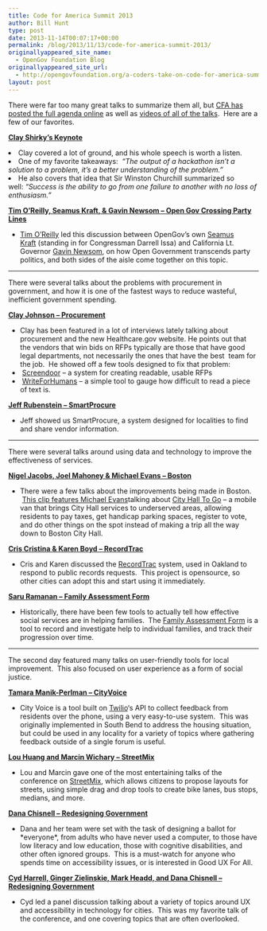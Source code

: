 ```yaml
---
title: Code for America Summit 2013
author: Bill Hunt
type: post
date: 2013-11-14T00:07:17+00:00
permalink: /blog/2013/11/13/code-for-america-summit-2013/
originallyappeared_site_name:
  - OpenGov Foundation Blog
originallyappeared_site_url:
  - http://opengovfoundation.org/a-coders-take-on-code-for-america-summit-2013/
layout: post
---
```

There were far too many great talks to summarize them all, but <a href="http://opengovfoundation.us6.list-manage2.com/track/click?u=9d450bf68b3df1185fc9f62b2&id=e66284339d&e=686ab1518d" target="_blank">CFA has posted the full agenda online</a> as well as <a href="http://opengovfoundation.us6.list-manage.com/track/click?u=9d450bf68b3df1185fc9f62b2&id=1d153d2320&e=686ab1518d" target="_blank">videos of all of the talks</a>.  Here are a few of our favorites.<!--more-->

<a href="http://opengovfoundation.us6.list-manage2.com/track/click?u=9d450bf68b3df1185fc9f62b2&id=2a779e04d9&e=686ab1518d" target="_blank"><strong>Clay Shirky’s Keynote</strong></a>

<li dir="ltr">
  Clay covered a lot of ground, and his whole speech is worth a listen.
</li>
<li dir="ltr">
  One of my favorite takeaways:  <em>“The output of a hackathon isn’t a solution to a problem, it’s a better understanding of the problem.”</em>
</li>
<li dir="ltr">
  He also covers that idea that Sir Winston Churchill summarized so well: <em>“Success is the ability to go from one failure to another with no loss of enthusia</em><em>sm.” </em>
</li>

<a href="http://opengovfoundation.us6.list-manage2.com/track/click?u=9d450bf68b3df1185fc9f62b2&id=524d9d2144&e=686ab1518d" target="_blank"><strong>Tim O’Reilly, Seamus Kraft, & Gavin Newsom – Open Gov Crossing Party Lines</strong></a>

  * <a href="http://opengovfoundation.us6.list-manage1.com/track/click?u=9d450bf68b3df1185fc9f62b2&id=1e6fd327cf&e=686ab1518d" target="_blank">Tim O’Reilly</a> led this discussion between OpenGov’s own <a href="http://opengovfoundation.us6.list-manage.com/track/click?u=9d450bf68b3df1185fc9f62b2&id=9eb40cec28&e=686ab1518d" target="_blank">Seamus Kraft</a> (standing in for Congressman Darrell Issa) and California Lt. Governor <a href="http://opengovfoundation.us6.list-manage.com/track/click?u=9d450bf68b3df1185fc9f62b2&id=1575d66141&e=686ab1518d" target="_blank">Gavin Newsom</a>, on how Open Government transcends party politics, and both sides of the aisle come together on this topic.

* * *

There were several talks about the problems with procurement in government, and how it is one of the fastest ways to reduce wasteful, inefficient government spending.

<a href="http://opengovfoundation.us6.list-manage.com/track/click?u=9d450bf68b3df1185fc9f62b2&id=efae7ead3c&e=686ab1518d" target="_blank"><strong>Clay Johnson – Procurement</strong></a>

  * Clay has been featured in a lot of interviews lately talking about procurement and the new Healthcare.gov website. He points out that the vendors that win bids on RFPs typically are those that have good legal departments, not necessarily the ones that have the best  team for the job.  He showed off a few tools designed to fix that problem:
  *  <a href="http://opengovfoundation.us6.list-manage1.com/track/click?u=9d450bf68b3df1185fc9f62b2&id=368619cc29&e=686ab1518d" target="_blank">Screendoor</a> &#8211; a system for creating readable, usable RFPs
  *  <a href="http://opengovfoundation.us6.list-manage.com/track/click?u=9d450bf68b3df1185fc9f62b2&id=a0ceebbad2&e=686ab1518d" target="_blank">WriteForHumans</a> &#8211; a simple tool to gauge how difficult to read a piece of text is.

<a href="http://opengovfoundation.us6.list-manage.com/track/click?u=9d450bf68b3df1185fc9f62b2&id=578adc26ea&e=686ab1518d" target="_blank"><strong>Jeff Rubenstein – SmartProcure</strong></a>

  * Jeff showed us SmartProcure, a system designed for localities to find and share vendor information.

* * *

There were several talks around using data and technology to improve the effectiveness of services.

<a href="http://opengovfoundation.us6.list-manage.com/track/click?u=9d450bf68b3df1185fc9f62b2&id=d7ab0075a5&e=686ab1518d" target="_blank"><strong>Nigel Jacobs, Joel Mahoney & Michael Evans – Boston</strong></a>

  * There were a few talks about the improvements being made in Boston.  <a href="http://opengovfoundation.us6.list-manage1.com/track/click?u=9d450bf68b3df1185fc9f62b2&id=c3a6125560&e=686ab1518d" target="_blank">This clip features Michael Evans</a>talking about <a href="http://opengovfoundation.us6.list-manage.com/track/click?u=9d450bf68b3df1185fc9f62b2&id=e072071bc8&e=686ab1518d" target="_blank">City Hall To Go</a> &#8211; a mobile van that brings City Hall services to underserved areas, allowing residents to pay taxes, get handicap parking spaces, register to vote, and do other things on the spot instead of making a trip all the way down to Boston City Hall.

<a href="http://opengovfoundation.us6.list-manage1.com/track/click?u=9d450bf68b3df1185fc9f62b2&id=7decebd171&e=686ab1518d" target="_blank"><strong>Cris Cristina & Karen Boyd – RecordTrac</strong></a>

  * Cris and Karen discussed the <a href="http://opengovfoundation.us6.list-manage.com/track/click?u=9d450bf68b3df1185fc9f62b2&id=920ee7f0aa&e=686ab1518d" target="_blank">RecordTrac</a> system, used in Oakland to respond to public records requests.  This project is opensource, so other cities can adopt this and start using it immediately.

<a href="http://opengovfoundation.us6.list-manage.com/track/click?u=9d450bf68b3df1185fc9f62b2&id=3d89ff815d&e=686ab1518d" target="_blank"><strong>Saru Ramanan – Family Assessment Form</strong></a>

  * Historically, there have been few tools to actually tell how effective social services are in helping families.  The <a href="http://opengovfoundation.us6.list-manage.com/track/click?u=9d450bf68b3df1185fc9f62b2&id=52591c5f58&e=686ab1518d" target="_blank">Family Assessment Form</a> is a tool to record and investigate help to individual families, and track their progression over time.

* * *

The second day featured many talks on user-friendly tools for local improvement.  This also focused on user experience as a form of social justice.

**<a href="http://opengovfoundation.us6.list-manage1.com/track/click?u=9d450bf68b3df1185fc9f62b2&id=dea63880bc&e=686ab1518d" target="_blank">Tamara Manik-Perlman – CityVoice</a>**

  * City Voice is a tool built on <a href="http://opengovfoundation.us6.list-manage.com/track/click?u=9d450bf68b3df1185fc9f62b2&id=66de544b1e&e=686ab1518d" target="_blank">Twilio</a>‘s API to collect feedback from residents over the phone, using a very easy-to-use system.  This was originally implemented in South Bend to address the housing situation, but could be used in any locality for a variety of topics where gathering feedback outside of a single forum is useful.

<a href="http://opengovfoundation.us6.list-manage.com/track/click?u=9d450bf68b3df1185fc9f62b2&id=d527de6022&e=686ab1518d" target="_blank"><strong>Lou Huang and Marcin Wichary – StreetMix</strong></a>

  * Lou and Marcin gave one of the most entertaining talks of the conference on <a href="http://opengovfoundation.us6.list-manage.com/track/click?u=9d450bf68b3df1185fc9f62b2&id=2d0ddf3910&e=686ab1518d" target="_blank">StreetMix</a>, which allows citizens to propose layouts for streets, using simple drag and drop tools to create bike lanes, bus stops, medians, and more.

<a href="http://opengovfoundation.us6.list-manage1.com/track/click?u=9d450bf68b3df1185fc9f62b2&id=1b20cba4cc&e=686ab1518d" target="_blank"><strong>Dana Chisnell – Redesigning Government</strong></a>

  * Dana and her team were set with the task of designing a ballot for \*everyone\*, from adults who have never used a computer, to those have low literacy and low education, those with cognitive disabilities, and other often ignored groups.  This is a must-watch for anyone who spends time on accessibility issues, or is interested in Good UX For All.

<a href="http://opengovfoundation.us6.list-manage.com/track/click?u=9d450bf68b3df1185fc9f62b2&id=662bdebd7d&e=686ab1518d" target="_blank"><strong>Cyd Harrell, Ginger Zielinskie, Mark Headd, and Dana Chisnell – Redesigning Government</strong></a>

  * Cyd led a panel discussion talking about a variety of topics around UX and accessibility in technology for cities.  This was my favorite talk of the conference, and one covering topics that are often overlooked.